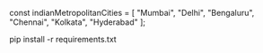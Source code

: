 const indianMetropolitanCities = [
"Mumbai",
"Delhi",
"Bengaluru",
"Chennai",
"Kolkata",
"Hyderabad"
];

pip install -r requirements.txt
